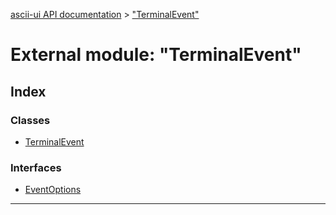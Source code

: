 [ascii-ui API documentation](../README.md) > ["TerminalEvent"](../modules/_terminalevent_.md)

# External module: "TerminalEvent"

## Index

### Classes

* [TerminalEvent](../classes/_terminalevent_.terminalevent.md)

### Interfaces

* [EventOptions](../interfaces/_terminalevent_.eventoptions.md)

---

